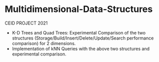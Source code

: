 # Multidimensional-Data-Structures
CEID PROJECT 2021

- K-D Trees and Quad Trees: Experimental Comparison of the two structures (Storage/Build/Insert/Delete/Update/Search performance comparison) for 2 dimensions. 
- Implementation of kNN Queries with the above two structures and experimental comparison.
